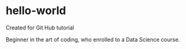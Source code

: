 hello-world
===========

Created for Git Hub tutorial

Beginner in the art of coding, who enrolled to a Data Science course. 
